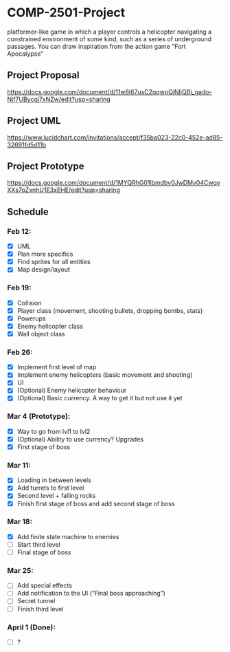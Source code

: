 # COMP-2501-Project
 platformer-like game in which a player controls a helicopter navigating a constrained environment of some kind, such as a series of underground passages. You can draw inspiration from the action game "Fort Apocalypse"

## Project Proposal
https://docs.google.com/document/d/11w8i67usC2qqwpQjNIjQBj_gado-Njf7UBycqj7xNZw/edit?usp=sharing

## Project UML
https://www.lucidchart.com/invitations/accept/f35ba023-22c0-452e-ad85-32691fd5d11b

## Project Prototype
https://docs.google.com/document/d/1MYQRhG01lbmdbv0JwDMv04CwqyXXs7oZxnhU1E3xEHE/edit?usp=sharing

## Schedule

### Feb 12:
- [x] UML
- [x] Plan more specifics
- [x] Find sprites for all entities
- [x] Map design/layout
### Feb 19:
- [x] Collision
- [x] Player class (movement, shooting bullets, dropping bombs, stats)
- [x] Powerups
- [x] Enemy helicopter class
- [x] Wall object class
### Feb 26:
- [x] Implement first level of map
- [x] Implement enemy helicopters (basic movement and shooting)
- [x] UI
- [x] (Optional) Enemy helicopter behaviour
- [x] (Optional) Basic currency. A way to get it but not use it yet
### Mar 4 (Prototype):
- [x] Way to go from lvl1 to lvl2
- [x] (Optional) Ability to use currency? Upgrades
- [x] First stage of boss
### Mar 11:
- [x] Loading in between levels
- [x] Add turrets to first level
- [x] Second level + falling rocks
- [x] Finish first stage of boss and add second stage of boss
### Mar 18:
- [x] Add finite state machine to enemies
- [ ] Start third level
- [ ] Final stage of boss
### Mar 25:
- [ ] Add special effects
- [ ] Add notification to the UI (“Final boss approaching”)
- [ ] Secret tunnel
- [ ] Finish third level
### April 1 (Done):
- [ ] ?
